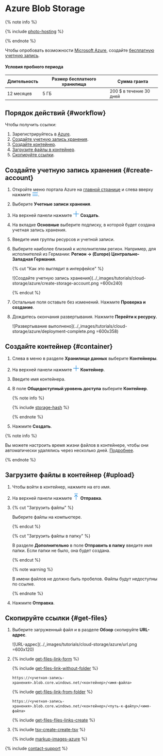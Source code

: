 # Azure Blob Storage

{% note info %}

{% include [photo-hosting](_includes/cloud-storage/photo-hosting.md) %}

{% endnote %}

Чтобы опробовать возможности [Microsoft Azure](https://docs.microsoft.com/ru-ru/azure/storage/blobs/storage-blobs-introduction), создайте [бесплатную учетную запись](https://azure.microsoft.com/ru-ru/free/).

#### Условия пробного периода

Длительность | Размер бесплатного хранилища | Сумма гранта
------------ | ----------------- | ------------
12 месяцев | 5 ГБ | 200 $ в течение 30 дней

## Порядок действий {#workflow}

Чтобы получить ссылки:

1. Зарегистрируйтесь в [Azure](https://signup.azure.com/signup).
1. [Создайте учетную запись хранения](#create-account).
1. [Создайте контейнер](#container).
1. [Загрузите файлы в контейнер](#upload).
1. [Скопируйте ссылки](#get-files).

## Создайте учетную запись хранения {#create-account}

1. Откройте меню портала Azure на [главной странице](https://portal.azure.com/?quickstart=true#home) и слева вверху нажмите ![Hamburger menu](../_images/tutorials/cloud-storage/azure/more-icon.png).

1. Выберите **Учетные записи хранения**.

1. На верхней панели нажмите ![Создать](../_images/tutorials/cloud-storage/azure/plus-icon.png) **Создать**.

1. На вкладке **Основные** выберите подписку, в которой будет создана учетная запись хранения.

1. Введите имя группы ресурсов и учетной записи.

1. Выберите наиболее близкий к исполнителям регион. Например, для исполнителей из Германии: **Регион → (Europe) Центрально-Западная Германия**.

    {% cut "Как это выглядит в интерфейсе" %}

    ![Создайте учетную запись хранения](../_images/tutorials/cloud-storage/azure/create-storage-account.png =600x240)

    {% endcut %}

1. Остальные поля оставьте без изменений. Нажмите **Проверка и создание**.

1. Дождитесь окончания развертывания. Нажмите **Перейти к ресурсу.**

    ![Развертывание выполнено](../_images/tutorials/cloud-storage/azure/deployment-complete.png =600x358)

## Создайте контейнер {#container}

1. Слева в меню в разделе **Хранилище данных** выберите **Контейнеры**.

1. На верхней панели нажмите ![Контейнер](../_images/tutorials/cloud-storage/azure/plus-icon.png) **Контейнер**.

1. Введите имя контейнера.

1. В поле **Общедоступный уровень доступа** выберите **Контейнер**.

    {% note info %}

    {% include [storage-hash](_includes/cloud-storage/hash.md) %}

    {% endnote %}

1. Нажмите **Создать**.

{% note info %}

Вы можете настроить время жизни файлов в контейнере, чтобы они автоматически удалялись через несколько дней. [Подробнее](https://docs.microsoft.com/ru-ru/azure/cdn/cdn-manage-expiration-of-blob-content).

{% endnote %}

## Загрузите файлы в контейнер {#upload}

1. Чтобы войти в контейнер, нажмите на его имя.

1. На верхней панели нажмите ![Отправка](../_images/tutorials/cloud-storage/azure/send-icon.png) **Отправка**.

1. {% cut "Загрузить файлы" %}

    Выберите файлы на компьютере.

    {% endcut %}

    {% cut "Загрузить файлы в папку" %}

    В разделе **Дополнительно** в поле **Отправить в папку** введите имя папки. Если папки не было, она будет создана.

    {% endcut %}

    {% note warning %}

    В имени файлов не должно быть пробелов. Файлы будут недоступны по ссылке.

    {% endnote %}

1. Нажмите **Отправка**.

## Скопируйте ссылки {#get-files}

1. Выберите загруженный файл и в разделе **Обзор** скопируйте **URL-адрес**.

    ![URL-адрес](../_images/tutorials/cloud-storage/azure/url.png =600x120)

1. {% include [get-files-link-form](_includes/amazon-cloud-storage/id-get-files/link-form.md) %}

    {% include [get-files-link-without-folder](_includes/amazon-cloud-storage/id-get-files/link-without-folder.md) %}

    ```
    https://<учетная-запись-хранения>.blob.core.windows.net/<контейнер>/<имя-файла>
    ```

    {% include [get-files-link-from-folder](_includes/amazon-cloud-storage/id-get-files/link-from-folder.md) %}

    ```
    https://<учетная-запись-хранения>.blob.core.windows.net/<контейнер>/<путь-к-файлу>/<имя-файла>
    ```

    {% include [get-files-files-links-create](_includes/amazon-cloud-storage/id-get-files/files-links-create.md) %}

1. {% include [tsv-create-create-tsv](_includes/cloud-storage/id-tsv-create/create-tsv.md) %}

    {% include [markup-images-azure](_includes/cloud-storage/markup/markup-images-azure.md) %}

{% include [contact-support](_includes/contact-support.md) %}